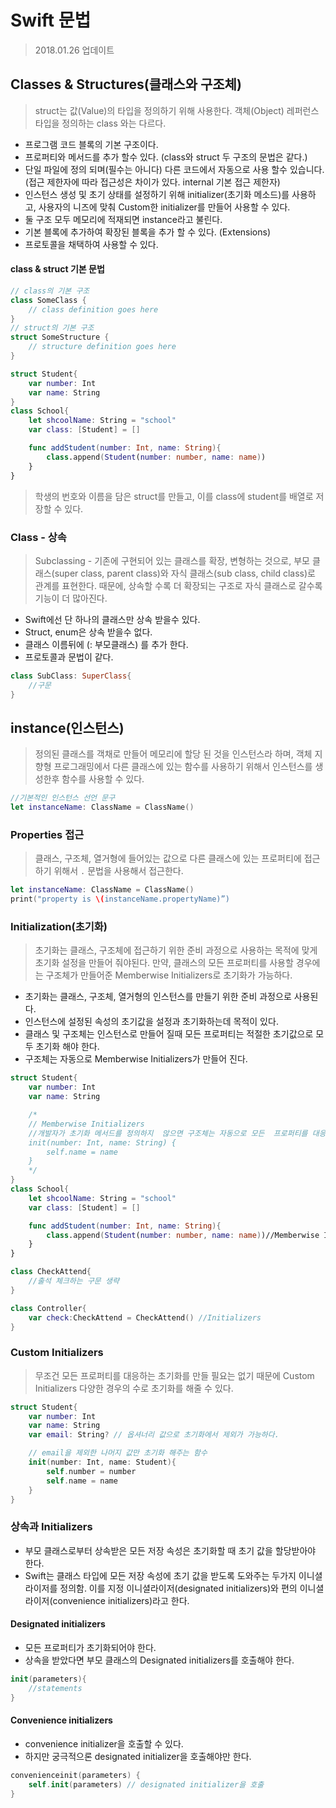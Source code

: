 # Swift 문법
> 2018.01.26 업데이트    

## Classes & Structures(클래스와 구조체)
> struct는 값(Value)의 타입을 정의하기 위해 사용한다. 객체(Object) 레퍼런스 타입을 정의하는 class 와는 다르다.  

* 프로그램 코드 블록의 기본 구조이다.   
* 프로퍼티와 메서드를 추가 할수 있다. (class와 struct 두 구조의 문법은 같다.)  
* 단일 파일에 정의 되며(필수는 아니다) 다른 코드에서 자동으로 사용 할수 있습니다.(접근 제한자에 따라 접근성은 차이가 있다. internal 기본 접근 제한자)   
* 인스턴스 생성 및 초기 상태를 설정하기 위해 initializer(초기화 메소드)를 사용하고, 사용자의 니즈에 맞춰 Custom한 initializer를 만들어 사용할 수 있다.  
* 둘 구조 모두 메모리에 적재되면 instance라고 불린다.  
* 기본 블록에 추가하여 확장된 블록을 추가 할 수 있다. (Extensions)
* 프로토콜을 채택하여 사용할 수 있다.

#### class & struct 기본 문법
```swift
// class의 기본 구조
class SomeClass {
    // class definition goes here
}
// struct의 기본 구조
struct SomeStructure {
    // structure definition goes here
}
```

```swift
struct Student{
    var number: Int
    var name: String
}
class School{
    let shcoolName: String = "school"
    var class: [Student] = []

    func addStudent(number: Int, name: String){
        class.append(Student(number: number, name: name))
    }
}
```
> 학생의 번호와 이름을 담은 struct를 만들고, 이를 class에 student를 배열로 저장할 수 있다.

### Class - 상속
> Subclassing - 기존에 구현되어 있는 클래스를 확장, 변형하는 것으로, 부모 클래스(super class, parent class)와 자식 클래스(sub class, child class)로 관계를 표현한다. 때문에, 상속할 수록 더 확장되는 구조로 자식 클래스로 갈수록 기능이 더 많아진다.

* Swift에선 단 하나의 클래스만 상속 받을수 있다.   
* Struct, enum은 상속 받을수 없다.   
* 클래스 이름뒤에 (: 부모클래스) 를 추가 한다.   
* 프로토콜과 문법이 같다.  

```swift
class SubClass: SuperClass{
    //구문
}
```

## instance(인스턴스)
> 정의된 클래스를 객채로 만들어 메모리에 할당 된 것을 인스턴스라 하며, 객체 지향형 프로그래밍에서 다른 클래스에 있는 함수를 사용하기 위해서 인스턴스를 생성한후 함수를 사용할 수 있다.   

```swift
//기본적인 인스턴스 선언 문구
let instanceName: ClassName = ClassName()
```

### Properties 접근
> 클래스, 구조체, 열거형에 들어있는 값으로 다른 클래스에 있는 프로퍼티에 접근하기 위해서 `.` 문법을 사용해서 접근한다.

```swift
let instanceName: ClassName = ClassName()
print("property is \(instanceName.propertyName)”)
```

### Initialization(초기화)
> 초기화는 클래스, 구조체에 접근하기 위한 준비 과정으로 사용하는 목적에 맞게 초기화 설정을 만들어 줘야된다. 만약, 클래스의 모든 프로퍼티를 사용할 경우에는 구조체가 만들어준 Memberwise Initializers로 초기화가 가능하다.

* 초기화는 클래스, 구조체, 열거형의 인스턴스를 만들기 위한 준비 과정으로 사용된다.
* 인스턴스에 설정된 속성의 초기값을 설정과 초기화하는데 목적이 있다.
* 클래스 및 구조체는 인스턴스로 만들어 질때  모든 프로퍼티는 적절한 초기값으로 모두 초기화 해야 한다. 
* 구조체는 자동으로 Memberwise Initializers가 만들어 진다.

```swift
struct Student{
    var number: Int
    var name: String

    /*
    // Memberwise Initializers
    //개발자가 초기화 메서드를 정의하지  않으면 구조체는 자동으로 모든  프로퍼티를 대응하는 초기화 메서드를 제공한다.
    init(number: Int, name: String) {
        self.name = name    
    }
    */
}
class School{
    let shcoolName: String = "school"
    var class: [Student] = []

    func addStudent(number: Int, name: String){
        class.append(Student(number: number, name: name))//Memberwise Initializers
    }
}

class CheckAttend{
    //출석 체크하는 구문 생략
}

class Controller{
    var check:CheckAttend = CheckAttend() //Initializers
}
```

### Custom Initializers
> 무조건 모든 프로퍼티를 대응하는 초기화를 만들 필요는 없기 때문에 Custom Initializers 다양한 경우의 수로 초기화를 해줄 수 있다.

```swift
struct Student{
    var number: Int
    var name: String
    var email: String? // 옵셔너리 값으로 초기화에서 제외가 가능하다.

    // email을 제외한 나머지 값만 초기화 해주는 함수
    init(number: Int, name: Student){
        self.number = number
        self.name = name
    }
}
```

### 상속과 Initializers
* 부모 클래스로부터 상속받은 모든 저장 속성은 초기화할 때 초기 값을 할당받아야 한다.   
* Swift는 클래스 타입에 모든 저장 속성에 초기 값을 받도록 도와주는 두가지 이니셜라이저를 정의함. 이를 지정 이니셜라이저(designated initializers)와 편의 이니셜라이저(convenience initializers)라고 한다.  
 
#### Designated initializers
* 모든 프로퍼티가 초기화되어야 한다. 
* 상속을 받았다면 부모 클래스의 Designated initializers를 호출해야 한다.

```swift
init(parameters){
    //statements
}
```

#### Convenience initializers
* convenience initializer을 호출할 수 있다.  
* 하지만 궁극적으론 designated initializer을 호출해야만 한다.

```swift
convenienceinit(parameters) {
    self.init(parameters) // designated initializer을 호출
}
```

